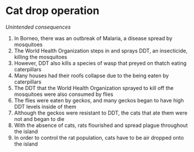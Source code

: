# Cat drop operation

*Unintended consequences*

1. In Borneo, there was an outbreak of Malaria, a disease spread by mosquitoes
2. The World Health Organization steps in and sprays DDT, an insecticide,
   killing the mosquitoes
3. However, DDT also kills a species of wasp that preyed on thatch eating
   caterpillars
4. Many houses had their roofs collapse due to the being eaten by caterpillars
5. The DDT that the World Health Organization sprayed to kill off the
   mosquitoes were also consumed by flies
6. The flies were eaten by geckos, and many geckos began to have high DDT
   levels inside of them
7. Although the geckos were resistant to DDT, the cats that ate them were not
   and began to die
8. With the absence of cats, rats flourished and spread plague throughout the
   island
9. In order to control the rat population, cats have to be air dropped onto the
   island

